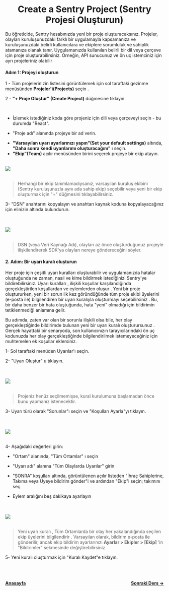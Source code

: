 <h1 align="center">Create a Sentry Project (Sentry Projesi Oluşturun)</h1>

<p>Bu öğreticide, Sentry hesabınızda yeni bir proje oluşturacaksınız. Projeler, olayları kuruluşunuzdaki farklı bir uygulamayla kapsamanıza ve kuruluşunuzdaki belirli kullanıcılara ve ekiplere sorumluluk ve sahiplik atamanıza olanak tanır. Uygulamanızda kullanılan belirli bir dil veya çerçeve için proje oluşturabilirsiniz. Örneğin, API sunucunuz ve ön uç istemciniz için ayrı projeleriniz olabilir</p>

<h4>Adım 1: Projeyi oluşturun</h4>

<p>1 - Tüm projelerinizin listesini görüntülemek için sol taraftaki gezinme menüsünden <strong>Projeler'i(Projects)</strong> seçin .</p>

<p>2 - <strong>"+ Proje Oluştur" (Create Project)</strong> düğmesine tıklayın.</p>

<br>


- <p>İzlemek istediğiniz koda göre projeniz için dili veya çerçeveyi seçin - bu durumda "React".</p>
- <p>"Proje adı" alanında projeye bir ad verin.</p>
- <strong>"Varsayılan uyarı ayarlarınızı yapın"(Set your default settings)</strong> altında, <strong>"Daha sonra kendi uyarılarımı oluşturacağım"</strong> ı seçin.
- <strong>"Ekip"(Team)</strong> açılır menüsünden birini seçerek projeye bir ekip atayın.

<br>

<img src="https://docs.sentry.io/static/14b89bd65f4eb71d2accd7a5fed04c05/2cefc/create-new-project-02.png"/>

<br>
<br>

> Herhangi bir ekip tanımlamadıysanız, varsayılan kuruluş ekibini (Sentry kuruluşunuzla aynı ada sahip ekip) seçebilir veya yeni bir ekip oluşturmak için "+" düğmesini tıklayabilirsiniz.

<p>3- "DSN" anahtarını kopyalayın ve anahtarı kaynak koduna kopyalayacağınız için elinizin altında bulundurun.</p>

<br>
<br>

<img src="https://docs.sentry.io/static/f72cab45b796b9e61843e51b8fc07abf/2cefc/create-new-project-04.png">

<br>
<br>

>DSN (veya Veri Kaynağı Adı), olayları az önce oluşturduğunuz projeyle ilişkilendirerek SDK'ya olayları nereye göndereceğini söyler.

<h4>2. Adım: Bir uyarı kuralı oluşturun</h4>

<p>Her proje için çeşitli uyarı kuralları oluşturabilir ve uygulamanızda hatalar oluştuğunda ne zaman, nasıl ve kime bildirmek istediğinizi Sentry'ye bildirebilirsiniz. Uyarı kuralları , ilişkili koşullar karşılandığında gerçekleştirilen koşullardan ve eylemlerden oluşur . Yeni bir proje oluştururken, yeni bir sorun ilk kez göründüğünde tüm proje ekibi üyelerini (e-posta ile) bilgilendiren bir uyarı kuralıyla oluşturmayı seçebilirsiniz . Bu, bir daha benzer bir hata oluştuğunda, hata "yeni" olmadığı için bildirimin tetiklenmediği anlamına gelir.</p>

<p>Bu adımda, zaten var olan bir sorunla ilişkili olsa bile, her olay gerçekleştiğinde bildirimde bulunan yeni bir uyarı kuralı oluşturursunuz . Gerçek hayattaki bir senaryoda, son kullanıcınızın tarayıcılarındaki ön uç kodunuzda her olay gerçekleştiğinde bilgilendirilmek istemeyeceğiniz için muhtemelen ek koşullar eklersiniz.</p>

<p>1- Sol taraftaki menüden Uyarılar'ı seçin.</p>
<p>2- "Uyarı Oluştur" u tıklayın.</p>
<br>
<br>
<img src="https://docs.sentry.io/static/25d9120ce233bcb305bb0087e244f191/2cefc/generate-first-error-08.png">

<br>
<br>

>Projeniz henüz seçilmemişse, kural kurulumuna başlamadan önce bunu yapmanız istenecektir.

<p>3- Uyarı türü olarak "Sorunlar"ı seçin ve "Koşulları Ayarla"yı tıklayın.</p>

<br>
<br>

<img src="https://docs.sentry.io/static/679db891db1bd54ad2ecb8ee7e476cc8/2cefc/generate-first-error-10.png">

<br>
<br>

<p>4- Aşağıdaki değerleri girin:</p>

- <p>"Ortam" alanında, "Tüm Ortamlar" ı seçin</p>
- <p>"Uyarı adı" alanına "Tüm Olaylarda Uyarılar" girin</p>
- <p>"SONRA" koşulları altında, görüntülenen açılır listeden "İhraç Sahiplerine, Takıma veya Üyeye bildirim gönder"i ve ardından "Ekip"i seçin; takımını seç</p>
- <p>Eylem aralığını beş dakikaya ayarlayın</p>

<br>
<br>

<img src="https://docs.sentry.io/static/1e05cbc67f26d1b33ef93755e3eff9b1/f0811/generate-first-error-09.png">

<br>
<br>

> Yeni uyarı kuralı , Tüm Ortamlarda bir olay her yakalandığında seçilen ekip üyelerini bilgilendirir . Varsayılan olarak, bildirim e-posta ile gönderilir, ancak ekip bildirim ayarlarınızı <strong>Ayarlar > Ekipler > [Ekip]</strong> 'in "Bildirimler" sekmesinde değiştirebilirsiniz .

<p>5- Yeni kuralı oluşturmak için "Kuralı Kaydet"e tıklayın.</p>


<br>
<br>
<br>
<div style="display: flex; align-items: center; justify-content: space-between"><a href="/sentry-tr/"><strong>Anasayfa</strong></a><a href="/sentry-tr/sentry-basic/integrate-frontend/initialize-sentry-sdk"><strong>Sonraki Ders -></strong></a></div>
<br>
<br>
<br>